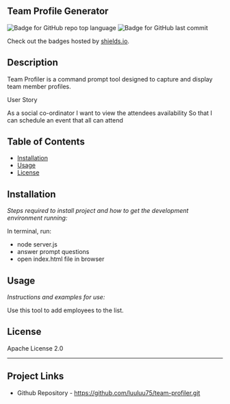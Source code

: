 ## Team Profile Generator

   ![Badge for GitHub repo top language](https://img.shields.io/github/languages/top/luuluu75/team-profiler?style=flat&logo=appveyor) ![Badge for GitHub last commit](https://img.shields.io/github/last-commit/luuluu75/team-profiler?style=flat&logo=appveyor)
   
   Check out the badges hosted by [shields.io](https://shields.io/).
   
   
   ## Description 
   Team Profiler is a command prompt tool designed to capture and display team member profiles. 
 
   User Story
   
   As a social co-ordinator
   I want to view the attendees availability
   So that I can schedule an event that all can attend

   ## Table of Contents
   * [Installation](#installation)
   * [Usage](#usage)
   * [License](#license)
   
   ## Installation
   
   *Steps required to install project and how to get the development environment running:*
   
   In terminal, run:
   * node server.js
   * answer prompt questions
   * open index.html file in browser
    
   
   ## Usage 
   
   *Instructions and examples for use:*
   
   Use this tool to add employees to the list.
   
   ## License
   
   Apache License 2.0
   
   ---

   ## Project Links

   * Github Repository - https://github.com/luuluu75/team-profiler.git
